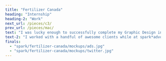 ```yaml
---
title: "Fertilizer Canada"
heading: "Internship"
heading-2: "Work"
next_url: /pieces/c3/
prev_url: /pieces/mac/
text: "I was lucky enough to successfully complete my Graphic Design internship at the wonderful public affairs communications and advertising agency, spark*advocacy. I was immediately drawn to spark*advocacy because of their core goals of wanting to design for change, sparking 'a conversation about creative with stopping power'. I completed my six week internship with the agency, and was asked to stay on for an extended 3-month contract afterwards... before COVID truly interfered. Adrian Jean, Partner and Executive Creative Director of spark*advocacy, personally taught me a great deal while I was on the team. Adrian guided my design skills in the right direction, having a helping hand in the projects I worked on. Other team members I had the pleasure of being mentored by include Perry Tsergas (Partner, President and CEO), Patricia Lacroix (Senior Graphic Designer), and Raquel Alves (Graphic Designer). I am very grateful for the time I was able to spend with the spark*team, especially during a time of learning how to work as a team during the beginning phase of COVID-19."
text-2: "I worked with a handful of awesome clients while at spark*advocacy. One of these being a brand new client for the team, Fertilizer Canada. Fertilizer Canada requested a campaign with spark*advocacy to outline how absolutely essential they were to the world during the beginning times of COVID-19. The Canadian fertilizer industry and their workers would stay strong for Canadians during these dark times, until the sun comes up again. I co-designed this campaign with one of spark*advocacy's Senior Graphic Designers, Patricia Lacroix. I learned a tremendous amount while working with the team on this project, especially Adrian and Patricia. Through this experience I was fortunate enough to help design the campaign from the ground up, as well as learn the ways of the industry by joining client calls and working on client edits during the project. The client was exceptionally happy with the result, and we made a positive first connection with a soon-to-be long-term client. Below are the digital ads for the campaign designed by Patricia and I, including a tweet from Fertilizer Canada."
finals:
  - "spark/fertilizer-canada/mockups/ads.jpg"
  - "spark/fertilizer-canada/mockups/twitter.jpg"
---
```

